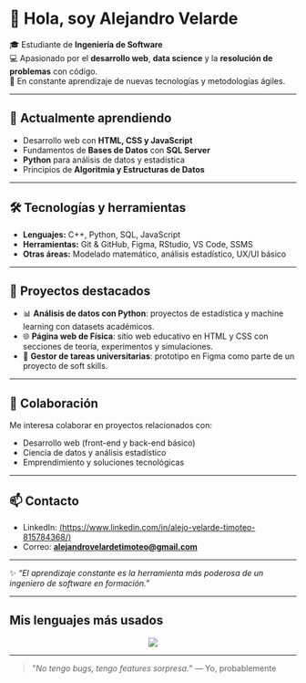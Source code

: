 # 👋 Hola, soy Alejandro Velarde

🎓 Estudiante de **Ingeniería de Software**  
💻 Apasionado por el **desarrollo web**, **data science** y la **resolución de problemas** con código.  
🚀 En constante aprendizaje de nuevas tecnologías y metodologías ágiles.  

---

## 🌱 Actualmente aprendiendo
- Desarrollo web con **HTML, CSS y JavaScript**  
- Fundamentos de **Bases de Datos** con **SQL Server**  
- **Python** para análisis de datos y estadística  
- Principios de **Algoritmia y Estructuras de Datos**  

---

## 🛠️ Tecnologías y herramientas
- **Lenguajes:** C++, Python, SQL, JavaScript  
- **Herramientas:** Git & GitHub, Figma, RStudio, VS Code, SSMS  
- **Otras áreas:** Modelado matemático, análisis estadístico, UX/UI básico  

---

## 📌 Proyectos destacados
- 📊 **Análisis de datos con Python**: proyectos de estadística y machine learning con datasets académicos.  
- 🌐 **Página web de Física**: sitio web educativo en HTML y CSS con secciones de teoría, experimentos y simulaciones.  
- 📱 **Gestor de tareas universitarias**: prototipo en Figma como parte de un proyecto de soft skills.  

---

## 🤝 Colaboración
Me interesa colaborar en proyectos relacionados con:  
- Desarrollo web (front-end y back-end básico)  
- Ciencia de datos y análisis estadístico  
- Emprendimiento y soluciones tecnológicas  

---

## 📫 Contacto
- LinkedIn: [(https://www.linkedin.com/in/alejo-velarde-timoteo-815784368/)](#)  
- Correo: **alejandrovelardetimoteo@gmail.com**  

---

✨ *“El aprendizaje constante es la herramienta más poderosa de un ingeniero de software en formación.”*

---

##  Mis lenguajes más usados

<div align="center">
  <img src="https://github-readme-stats.vercel.app/api/top-langs/?username=AlejandroAVT&layout=donut&langs_count=6&theme=dark&v=2" />
</div>

---

> "*No tengo bugs, tengo features sorpresa.*" — Yo, probablemente
> 
